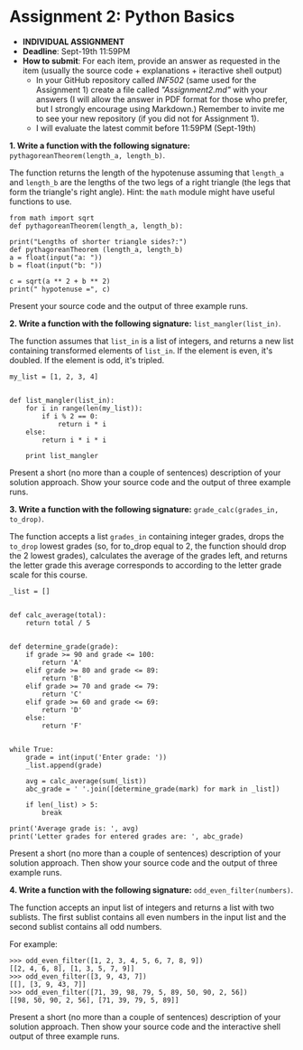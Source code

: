# Assignment 2: Python Basics

* **INDIVIDUAL ASSIGNMENT**
* **Deadline**: Sept-19th 11:59PM
* **How to submit**: For each item, provide an answer as requested in the item (usually the source code + explanations + iteractive shell output)
  - In your GitHub repository called *INF502* (same used for the Assignment 1) create a file called *"Assignment2.md"* with your answers (I will allow the answer in PDF format for those who prefer, but I strongly encourage using Markdown.)
  Remember to invite me to see your new repository (if you did not for Assignment 1).
  - I will evaluate the latest commit before 11:59PM (Sept-19th)

**1. Write a function with the following signature:** `pythagoreanTheorem(length_a, length_b)`.

The function returns the length of the hypotenuse assuming that `length_a` and `length_b` are the lengths of the two legs of a right triangle (the legs that form the triangle's right angle). Hint: the `math` module might have useful functions to use.


```
from math import sqrt
def pythagoreanTheorem(length_a, length_b):

print("Lengths of shorter triangle sides?:")
def pythagoreanTheorem (length_a, length_b)
a = float(input("a: "))
b = float(input("b: "))

c = sqrt(a ** 2 + b ** 2)
print(" hypotenuse =", c)

```
Present your source code and the output of three example runs.

**2. Write a function with the following signature:** `list_mangler(list_in)`.

The function assumes that `list_in` is a list of integers, and returns a new list containing transformed elements of `list_in`. If the element is even, it's doubled. If the element is odd, it's tripled.



```
my_list = [1, 2, 3, 4]


def list_mangler(list_in):
    for i in range(len(my_list)):
        if i % 2 == 0:
            return i * i
    else:
        return i * i * i

    print list_mangler

```

Present a short (no more than a couple of sentences) description of your solution approach. Show your source code and the output of three example runs.

**3. Write a function with the following signature:** `grade_calc(grades_in, to_drop)`.

The function accepts a list `grades_in` containing integer grades, drops the `to_drop` lowest grades (so, for to_drop equal to 2, the function should drop the 2 lowest grades), calculates the average of the grades left, and returns the letter grade this average corresponds to according to the letter grade scale for this course.


```
_list = []


def calc_average(total):
    return total / 5


def determine_grade(grade):
    if grade >= 90 and grade <= 100:
        return 'A'
    elif grade >= 80 and grade <= 89:
        return 'B'
    elif grade >= 70 and grade <= 79:
        return 'C'
    elif grade >= 60 and grade <= 69:
        return 'D'
    else:
        return 'F'


while True:
    grade = int(input('Enter grade: '))
    _list.append(grade)

    avg = calc_average(sum(_list))
    abc_grade = ' '.join([determine_grade(mark) for mark in _list])

    if len(_list) > 5:
        break

print('Average grade is: ', avg)
print('Letter grades for entered grades are: ', abc_grade)
```

Present a short (no more than a couple of sentences) description of your solution approach. Then show your source code and the  output of three example runs.

**4. Write a function with the following signature:** `odd_even_filter(numbers)`.

The function accepts an input list of integers and returns a list with two sublists. The first sublist contains all even numbers in the input list and the second sublist contains all odd numbers.

For example:
```
>>> odd_even_filter([1, 2, 3, 4, 5, 6, 7, 8, 9])
[[2, 4, 6, 8], [1, 3, 5, 7, 9]]
>>> odd_even_filter([3, 9, 43, 7])
[[], [3, 9, 43, 7]]
>>> odd_even_filter([71, 39, 98, 79, 5, 89, 50, 90, 2, 56])
[[98, 50, 90, 2, 56], [71, 39, 79, 5, 89]]
```
Present a short (no more than a couple of sentences) description of your solution approach. Then show your source code and the interactive shell output of three example runs.
